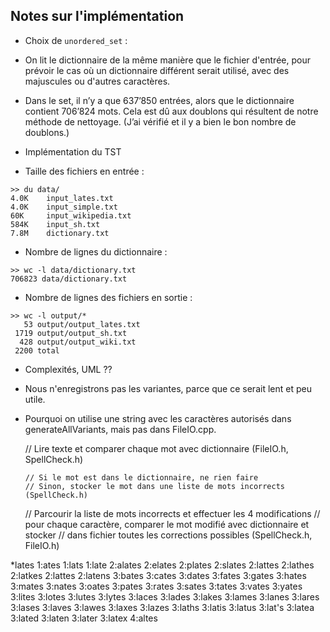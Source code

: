 ## Notes sur l'implémentation

- Choix de `unordered_set` :

- On lit le dictionnaire de la même manière que le fichier d'entrée, pour prévoir le cas où un dictionnaire différent serait utilisé, avec des majuscules ou d'autres caractères.

- Dans le set, il n’y a que 637’850 entrées, alors que le dictionnaire contient 706’824 mots. Cela est dû aux doublons qui résultent de notre méthode de nettoyage. (J’ai vérifié et il y a bien le bon nombre de doublons.)

- Implémentation du TST

- Taille des fichiers en entrée :
```
>> du data/
4.0K    input_lates.txt
4.0K    input_simple.txt
60K     input_wikipedia.txt
584K    input_sh.txt
7.8M    dictionary.txt
```

- Nombre de lignes du dictionnaire :
```
>> wc -l data/dictionary.txt
706823 data/dictionary.txt
```

- Nombre de lignes des fichiers en sortie :
```
>> wc -l output/*
   53 output/output_lates.txt
 1719 output/output_sh.txt
  428 output/output_wiki.txt
 2200 total
```

- Complexités, UML ??
- Nous n'enregistrons pas les variantes, parce que ce serait lent et peu utile.
- Pourquoi on utilise une string avec les caractères autorisés dans generateAllVariants, mais pas dans FileIO.cpp.

   // Lire texte et comparer chaque mot avec dictionnaire (FileIO.h, SpellCheck.h)

      // Si le mot est dans le dictionnaire, ne rien faire
      // Sinon, stocker le mot dans une liste de mots incorrects (SpellCheck.h)

   // Parcourir la liste de mots incorrects et effectuer les 4 modifications
   // pour chaque caractère, comparer le mot modifié avec dictionnaire et stocker
   // dans fichier toutes les corrections possibles (SpellCheck.h, FileIO.h)

*lates
1:ates
1:lats
1:late
2:alates
2:elates
2:plates
2:slates
2:lattes
2:lathes
2:latkes
2:lattes
2:latens
3:bates
3:cates
3:dates
3:fates
3:gates
3:hates
3:mates
3:nates
3:oates
3:pates
3:rates
3:sates
3:tates
3:vates
3:yates
3:lites
3:lotes
3:lutes
3:lytes
3:laces
3:lades
3:lakes
3:lames
3:lanes
3:lares
3:lases
3:laves
3:lawes
3:laxes
3:lazes
3:laths
3:latis
3:latus
3:lat's
3:latea
3:lated
3:laten
3:later
3:latex
4:altes
